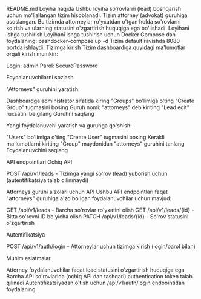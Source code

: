 README.md
Loyiha haqida
Ushbu loyiha so'rovlarni (lead) boshqarish uchun mo'ljallangan tizim hisoblanadi. Tizim attorney (advokat) guruhiga asoslangan. Bu tizimda attorneylar ro'yxatdan o'tgan holda so'rovlarni ko'rish va ularning statusini o'zgartirish huquqiga ega bo'lishadi.
Loyihani ishga tushirish
Loyihani ishga tushirish uchun Docker Compose dan foydalaning:
bashdocker-compose up -d
Tizim default ravishda 8080 portda ishlaydi.
Tizimga kirish
Tizim dashboardiga quyidagi ma'lumotlar orqali kirish mumkin:

Login: admin
Parol: SecurePassword

Foydalanuvchilarni sozlash

"Attorneys" guruhini yaratish:

Dashboardga administrator sifatida kiring
"Groups" bo'limiga o'ting
"Create Group" tugmasini bosing
Guruh nomi: "attorneys" deb kiriting
"Lead edit" ruxsatini belgilang
Guruhni saqlang


Yangi foydalanuvchi yaratish va guruhga qo'shish:

"Users" bo'limiga o'ting
"Create User" tugmasini bosing
Kerakli ma'lumotlarni kiriting
"Group" maydonidan "attorneys" guruhini tanlang
Foydalanuvchini saqlang



API endpointlari
Ochiq API

POST /api/v1/leads - Tizimga yangi so'rov (lead) yuborish uchun (autentifikatsiya talab qilinmaydi)

Attorneys guruhi a'zolari uchun API
Ushbu API endpointlari faqat "attorneys" guruhiga a'zo bo'lgan foydalanuvchilar uchun mavjud:

GET /api/v1/leads - Barcha so'rovlar ro'yxatini olish
GET /api/v1/leads/{id} - Bitta so'rovni ID bo'yicha olish
PATCH /api/v1/leads/{id} - So'rov statusini o'zgartirish

Autentifikatsiya

POST /api/v1/auth/login - Attorneylar uchun tizimga kirish (login/parol bilan)

Muhim eslatmalar

Attorney foydalanuvchilar faqat lead statusini o'zgartirish huquqiga ega
Barcha API so'rovlarida (ochiq API dan tashqari) authentication token talab qilinadi
Autentifikatsiyadan o'tish uchun /api/v1/auth/login endpointidan foydalaning